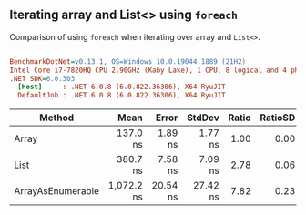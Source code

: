﻿## Iterating array and List<> using `foreach`

Comparison of using `foreach` when iterating over array and `List<>`.

``` ini

BenchmarkDotNet=v0.13.1, OS=Windows 10.0.19044.1889 (21H2)
Intel Core i7-7820HQ CPU 2.90GHz (Kaby Lake), 1 CPU, 8 logical and 4 physical cores
.NET SDK=6.0.303
  [Host]     : .NET 6.0.8 (6.0.822.36306), X64 RyuJIT
  DefaultJob : .NET 6.0.8 (6.0.822.36306), X64 RyuJIT


```
|            Method |       Mean |    Error |   StdDev | Ratio | RatioSD |
|------------------ |-----------:|---------:|---------:|------:|--------:|
|             Array |   137.0 ns |  1.89 ns |  1.77 ns |  1.00 |    0.00 |
|              List |   380.7 ns |  7.58 ns |  7.09 ns |  2.78 |    0.06 |
| ArrayAsEnumerable | 1,072.2 ns | 20.54 ns | 27.42 ns |  7.82 |    0.23 |
